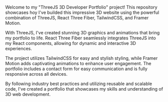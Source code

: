 Welcome to my "ThreeJS 3D Developer Portfolio" project! This repository showcases hoy I've builded this impressive 3D website using the powerful combination of ThreeJS, React Three Fiber, TailwindCSS, and Framer Motion.

With ThreeJS, I've created stunning 3D graphics and animations that bring my portfolio to life. React Three Fiber seamlessly integrates ThreeJS into my React components, allowing for dynamic and interactive 3D experiences.

The project utilizes TailwindCSS for easy and stylish styling, while Framer Motion adds captivating animations to enhance user engagement. The portfolio includes a contact form for easy communication and is fully responsive across all devices.

By following industry best practices and utilizing reusable and scalable code, I've created a portfolio that showcases my skills and understanding of 3D web development.
